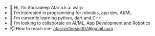 - 👋 Hi, I’m Souradeep Atar a.k.a. warp
- 👀 I’m interested in programming for robotics, app dev, AI/ML
- 🌱 I’m currently learning python, dart and C++
- 💞️ I’m looking to collaborate on AI/ML, App Development and Robotics
- 📫 How to reach me- atarsynthesis007@gmail.com

<!---
warp007x/warp007x is a ✨ special ✨ repository because its `README.md` (this file) appears on your GitHub profile.
You can click the Preview link to take a look at your changes.
--->
